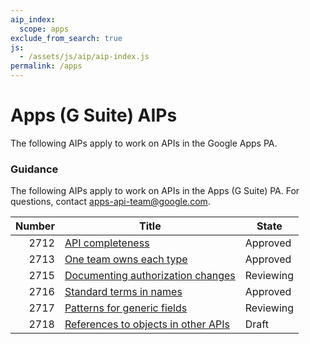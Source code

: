 ```yaml
---
aip_index:
  scope: apps
exclude_from_search: true
js:
  - /assets/js/aip/aip-index.js
permalink: /apps
---
```


# Apps (G Suite) AIPs

The following AIPs apply to work on APIs in the Google Apps PA.

### Guidance

The following AIPs apply to work on APIs in the Apps (G Suite) PA. For
questions, contact apps-api-team@google.com.

| Number | Title                                            | State     |
| -----: | ------------------------------------------------ | --------- |
|   2712 | [API completeness](./2712.md)                    | Approved  |
|   2713 | [One team owns each type](./2713.md)             | Approved  |
|   2715 | [Documenting authorization changes](./2715.md)   | Reviewing |
|   2716 | [Standard terms in names](./2716.md)             | Approved  |
|   2717 | [Patterns for generic fields](./2717.md)         | Reviewing |
|   2718 | [References to objects in other APIs](./2718.md) | Draft     |
